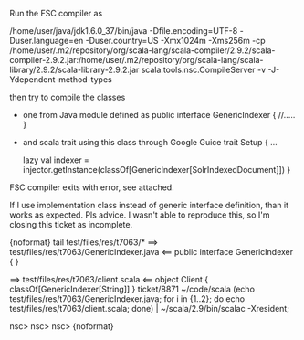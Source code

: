 Run the FSC compiler as

/home/user/java/jdk1.6.0_37/bin/java -Dfile.encoding=UTF-8 -Duser.language=en -Duser.country=US -Xmx1024m -Xms256m -cp /home/user/.m2/repository/org/scala-lang/scala-compiler/2.9.2/scala-compiler-2.9.2.jar:/home/user/.m2/repository/org/scala-lang/scala-library/2.9.2/scala-library-2.9.2.jar scala.tools.nsc.CompileServer -v -J-Ydependent-method-types

then try to compile the classes

- one from Java module defined as
public interface GenericIndexer<T extends HasIndexId> {
  //.....
}

- and scala trait using this class through Google Guice
trait Setup {
  ...
   
  lazy val indexer = injector.getInstance(classOf[GenericIndexer[SolrIndexedDocument]])
}

FSC compiler exits with error, see attached.

If I use implementation class instead of generic interface definition, than it works as expected. Pls advice.
I wasn't able to reproduce this, so I'm closing this ticket as incomplete.

{noformat}
tail test/files/res/t7063/*
==> test/files/res/t7063/GenericIndexer.java <==
public interface GenericIndexer<T extends String> {
}

==> test/files/res/t7063/client.scala <==
object Client {
  classOf[GenericIndexer[String]]
}
ticket/8871 ~/code/scala (echo test/files/res/t7063/GenericIndexer.java; for i in {1..2}; do echo test/files/res/t7063/client.scala; done) | ~/scala/2.9/bin/scalac -Xresident;

nsc>
nsc>
nsc>
{noformat}
